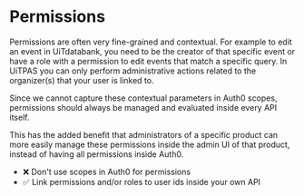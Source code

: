 # Permissions

Permissions are often very fine-grained and contextual. For example to edit an event in UiTdatabank, you need to be the creator of that specific event or have a role with a permission to edit events that match a specific query. In UiTPAS you can only perform administrative actions related to the organizer(s) that your user is linked to.

Since we cannot capture these contextual parameters in Auth0 scopes, permissions should always be managed and evaluated inside every API itself.

This has the added benefit that administrators of a specific product can more easily manage these permissions inside the admin UI of that product, instead of having all permissions inside Auth0.

*   ❌ Don't use scopes in Auth0 for permissions
*   ✅ Link permissions and/or roles to user ids inside your own API
